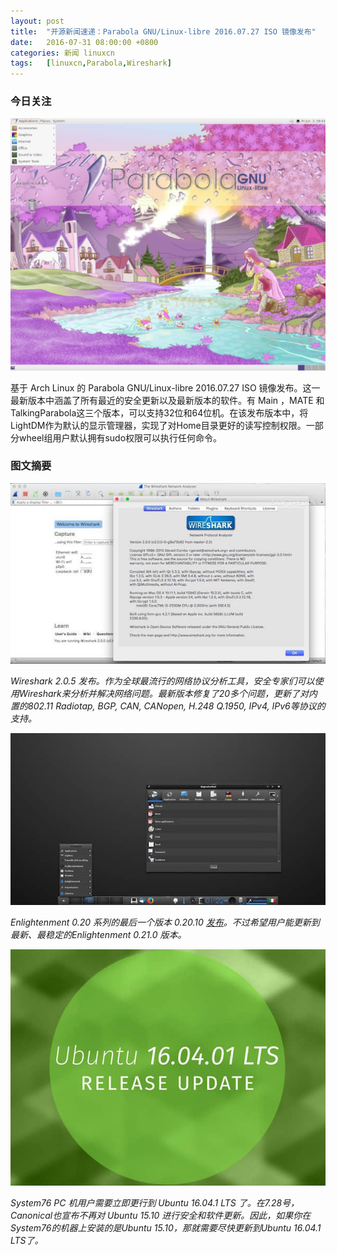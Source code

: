 ```yaml
---
layout: post
title:	"开源新闻速递：Parabola GNU/Linux-libre 2016.07.27 ISO 镜像发布"
date:	2016-07-31 08:00:00 +0800 
categories:	新闻 linuxcn 
tags:	[linuxcn,Parabola,Wireshark]
---
```



### 今日关注


![](/Asserts/Images/album/201607/30/230914vm61x1acm6hh881x.jpg)


基于 Arch Linux 的 Parabola GNU/Linux-libre 2016.07.27 ISO 镜像发布。这一最新版本中涵盖了所有最近的安全更新以及最新版本的软件。有 Main ，MATE 和 TalkingParabola这三个版本，可以支持32位和64位机。在该发布版本中，将LightDM作为默认的显示管理器，实现了对Home目录更好的读写控制权限。一部分wheel组用户默认拥有sudo权限可以执行任何命令。


### 图文摘要


![](/Asserts/Images/album/201607/30/231330dy9sdoaepdozty8m.jpg)


*Wireshark 2.0.5 发布。作为全球最流行的网络协议分析工具，安全专家们可以使用Wireshark来分析并解决网络问题。最新版本修复了20多个问题，更新了对内置的802.11 Radiotap, BGP, CAN, CANopen, H.248 Q.1950, IPv4, IPv6等协议的支持。*


![](/Asserts/Images/album/201607/30/231700j6l921251jhlamk6.jpg)


*Enlightenment 0.20 系列的最后一个版本 0.20.10 [发布](https://www.enlightenment.org/news/e-0.20.10-release)。不过希望用户能更新到最新、最稳定的Enlightenment 0.21.0 版本。*


![](/Asserts/Images/album/201607/30/233027alq7goeyzyq7w0kq.jpg)


*System76 PC 机用户需要立即更行到 Ubuntu 16.04.1 LTS 了。在7.28号，Canonical也宣布不再对 Ubuntu 15.10 进行安全和软件更新。因此，如果你在System76的机器上安装的是Ubuntu 15.10，那就需要尽快更新到Ubuntu 16.04.1 LTS了。*
